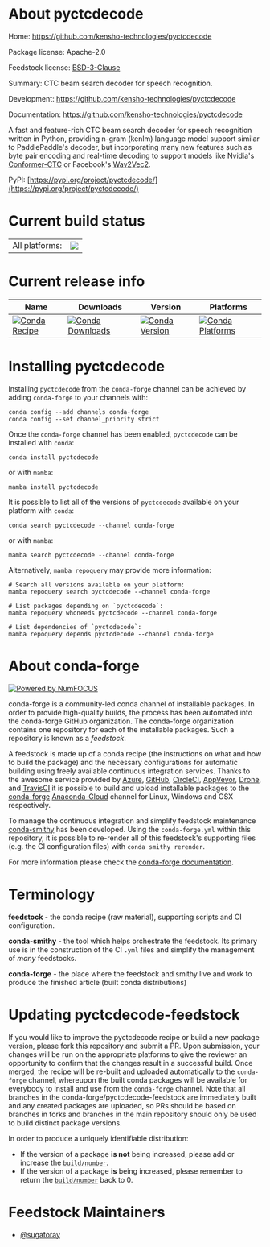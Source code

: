 About pyctcdecode
=================

Home: https://github.com/kensho-technologies/pyctcdecode

Package license: Apache-2.0

Feedstock license: [BSD-3-Clause](https://github.com/conda-forge/pyctcdecode-feedstock/blob/main/LICENSE.txt)

Summary: CTC beam search decoder for speech recognition.

Development: https://github.com/kensho-technologies/pyctcdecode

Documentation: https://github.com/kensho-technologies/pyctcdecode

A fast and feature-rich CTC beam search decoder for speech recognition written in Python,
providing n-gram (kenlm) language model support similar to PaddlePaddle's decoder, but
incorporating many new features such as byte pair encoding and real-time decoding to
support models like Nvidia's
[Conformer-CTC](https://github.com/kensho-technologies/pyctcdecode/blob/main/tutorials/01_pipeline_nemo.ipynb)
or Facebook's
[Wav2Vec2](https://github.com/kensho-technologies/pyctcdecode/blob/main/tutorials/02_pipeline_huggingface.ipynb).


PyPI: [https://pypi.org/project/pyctcdecode/](https://pypi.org/project/pyctcdecode/)


Current build status
====================


<table><tr><td>All platforms:</td>
    <td>
      <a href="https://dev.azure.com/conda-forge/feedstock-builds/_build/latest?definitionId=15177&branchName=main">
        <img src="https://dev.azure.com/conda-forge/feedstock-builds/_apis/build/status/pyctcdecode-feedstock?branchName=main">
      </a>
    </td>
  </tr>
</table>

Current release info
====================

| Name | Downloads | Version | Platforms |
| --- | --- | --- | --- |
| [![Conda Recipe](https://img.shields.io/badge/recipe-pyctcdecode-green.svg)](https://anaconda.org/conda-forge/pyctcdecode) | [![Conda Downloads](https://img.shields.io/conda/dn/conda-forge/pyctcdecode.svg)](https://anaconda.org/conda-forge/pyctcdecode) | [![Conda Version](https://img.shields.io/conda/vn/conda-forge/pyctcdecode.svg)](https://anaconda.org/conda-forge/pyctcdecode) | [![Conda Platforms](https://img.shields.io/conda/pn/conda-forge/pyctcdecode.svg)](https://anaconda.org/conda-forge/pyctcdecode) |

Installing pyctcdecode
======================

Installing `pyctcdecode` from the `conda-forge` channel can be achieved by adding `conda-forge` to your channels with:

```
conda config --add channels conda-forge
conda config --set channel_priority strict
```

Once the `conda-forge` channel has been enabled, `pyctcdecode` can be installed with `conda`:

```
conda install pyctcdecode
```

or with `mamba`:

```
mamba install pyctcdecode
```

It is possible to list all of the versions of `pyctcdecode` available on your platform with `conda`:

```
conda search pyctcdecode --channel conda-forge
```

or with `mamba`:

```
mamba search pyctcdecode --channel conda-forge
```

Alternatively, `mamba repoquery` may provide more information:

```
# Search all versions available on your platform:
mamba repoquery search pyctcdecode --channel conda-forge

# List packages depending on `pyctcdecode`:
mamba repoquery whoneeds pyctcdecode --channel conda-forge

# List dependencies of `pyctcdecode`:
mamba repoquery depends pyctcdecode --channel conda-forge
```


About conda-forge
=================

[![Powered by
NumFOCUS](https://img.shields.io/badge/powered%20by-NumFOCUS-orange.svg?style=flat&colorA=E1523D&colorB=007D8A)](https://numfocus.org)

conda-forge is a community-led conda channel of installable packages.
In order to provide high-quality builds, the process has been automated into the
conda-forge GitHub organization. The conda-forge organization contains one repository
for each of the installable packages. Such a repository is known as a *feedstock*.

A feedstock is made up of a conda recipe (the instructions on what and how to build
the package) and the necessary configurations for automatic building using freely
available continuous integration services. Thanks to the awesome service provided by
[Azure](https://azure.microsoft.com/en-us/services/devops/), [GitHub](https://github.com/),
[CircleCI](https://circleci.com/), [AppVeyor](https://www.appveyor.com/),
[Drone](https://cloud.drone.io/welcome), and [TravisCI](https://travis-ci.com/)
it is possible to build and upload installable packages to the
[conda-forge](https://anaconda.org/conda-forge) [Anaconda-Cloud](https://anaconda.org/)
channel for Linux, Windows and OSX respectively.

To manage the continuous integration and simplify feedstock maintenance
[conda-smithy](https://github.com/conda-forge/conda-smithy) has been developed.
Using the ``conda-forge.yml`` within this repository, it is possible to re-render all of
this feedstock's supporting files (e.g. the CI configuration files) with ``conda smithy rerender``.

For more information please check the [conda-forge documentation](https://conda-forge.org/docs/).

Terminology
===========

**feedstock** - the conda recipe (raw material), supporting scripts and CI configuration.

**conda-smithy** - the tool which helps orchestrate the feedstock.
                   Its primary use is in the construction of the CI ``.yml`` files
                   and simplify the management of *many* feedstocks.

**conda-forge** - the place where the feedstock and smithy live and work to
                  produce the finished article (built conda distributions)


Updating pyctcdecode-feedstock
==============================

If you would like to improve the pyctcdecode recipe or build a new
package version, please fork this repository and submit a PR. Upon submission,
your changes will be run on the appropriate platforms to give the reviewer an
opportunity to confirm that the changes result in a successful build. Once
merged, the recipe will be re-built and uploaded automatically to the
`conda-forge` channel, whereupon the built conda packages will be available for
everybody to install and use from the `conda-forge` channel.
Note that all branches in the conda-forge/pyctcdecode-feedstock are
immediately built and any created packages are uploaded, so PRs should be based
on branches in forks and branches in the main repository should only be used to
build distinct package versions.

In order to produce a uniquely identifiable distribution:
 * If the version of a package **is not** being increased, please add or increase
   the [``build/number``](https://docs.conda.io/projects/conda-build/en/latest/resources/define-metadata.html#build-number-and-string).
 * If the version of a package **is** being increased, please remember to return
   the [``build/number``](https://docs.conda.io/projects/conda-build/en/latest/resources/define-metadata.html#build-number-and-string)
   back to 0.

Feedstock Maintainers
=====================

* [@sugatoray](https://github.com/sugatoray/)

